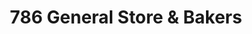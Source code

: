 ---
title: "786 General Store & Bakers"
url: /karachi/786-general-store-and-bakers/
shop: general
---